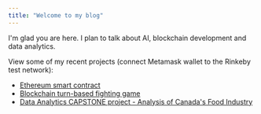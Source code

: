 ```yaml
---
title: "Welcome to my blog"
---
```


I'm glad you are here. I plan to talk about AI, blockchain development and data analytics.

View some of my recent projects (connect Metamask wallet to the Rinkeby test network):
- [Ethereum smart contract](https://recipe-portal.krishnacd93.repl.co/)
- [Blockchain turn-based fighting game](https://nft-game-starter-project.krishnacd93.repl.co)
- [Data Analytics CAPSTONE project - Analysis of Canada's Food Industry](https://github.com/KrishnaCD93/DAAN-Capstone-Project)
